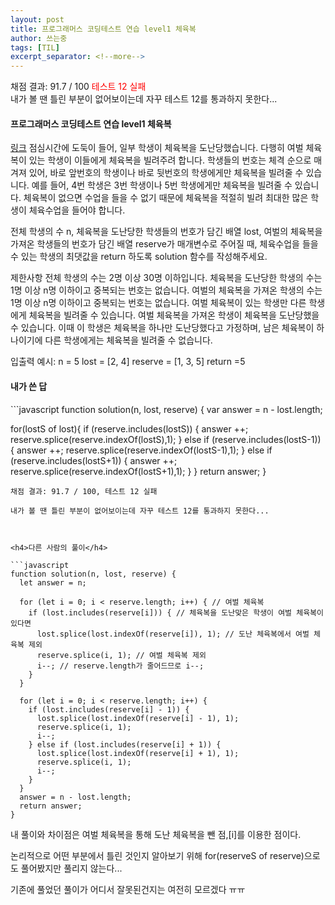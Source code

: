 ```yaml
---
layout: post
title: 프로그래머스 코딩테스트 연습 level1 체육복
author: 쓰는중
tags: [TIL]
excerpt_separator: <!--more-->
---
```



채점 결과: 91.7 / 100   <span style="color:red"> 테스트 12 실패</span>  
내가 볼 땐 틀린 부분이 없어보이는데 자꾸 테스트 12를 통과하지 못한다...

 <!--more-->

<h4>프로그래머스 코딩테스트 연습 level1 체육복</h4>

[링크](https://programmers.co.kr/learn/courses/30/lessons/42862)
점심시간에 도둑이 들어, 일부 학생이 체육복을 도난당했습니다. 다행히 여벌 체육복이 있는 학생이 이들에게 체육복을 빌려주려 합니다. 학생들의 번호는 체격 순으로 매겨져 있어, 바로 앞번호의 학생이나 바로 뒷번호의 학생에게만 체육복을 빌려줄 수 있습니다. 예를 들어, 4번 학생은 3번 학생이나 5번 학생에게만 체육복을 빌려줄 수 있습니다. 체육복이 없으면 수업을 들을 수 없기 때문에 체육복을 적절히 빌려 최대한 많은 학생이 체육수업을 들어야 합니다.

전체 학생의 수 n, 체육복을 도난당한 학생들의 번호가 담긴 배열 lost, 여벌의 체육복을 가져온 학생들의 번호가 담긴 배열 reserve가 매개변수로 주어질 때, 체육수업을 들을 수 있는 학생의 최댓값을 return 하도록 solution 함수를 작성해주세요.

제한사항
전체 학생의 수는 2명 이상 30명 이하입니다.
체육복을 도난당한 학생의 수는 1명 이상 n명 이하이고 중복되는 번호는 없습니다.
여벌의 체육복을 가져온 학생의 수는 1명 이상 n명 이하이고 중복되는 번호는 없습니다.
여벌 체육복이 있는 학생만 다른 학생에게 체육복을 빌려줄 수 있습니다.
여벌 체육복을 가져온 학생이 체육복을 도난당했을 수 있습니다. 이때 이 학생은 체육복을 하나만 도난당했다고 가정하며, 남은 체육복이 하나이기에 다른 학생에게는 체육복을 빌려줄 수 없습니다.

입출력 예시: n = 5	lost = [2, 4] reserve =	[1, 3, 5]	return =5

<h4>내가 쓴 답</h4>
```javascript
function solution(n, lost, reserve) {
  var answer = n - lost.length;
  
  for(lostS of lost){
      if (reserve.includes(lostS)) {
          answer ++;
          reserve.splice(reserve.indexOf(lostS),1);
          }
      else if (reserve.includes(lostS-1)) {
          answer ++;
          reserve.splice(reserve.indexOf(lostS-1),1);
          }
      else if (reserve.includes(lostS+1)) {
          answer ++;
          reserve.splice(reserve.indexOf(lostS+1),1);
          }
       }
  return answer;
}
```
채점 결과: 91.7 / 100, 테스트 12 실패

내가 볼 땐 틀린 부분이 없어보이는데 자꾸 테스트 12를 통과하지 못한다...



<h4>다른 사람의 풀이</h4>

```javascript
function solution(n, lost, reserve) {
  let answer = n;

  for (let i = 0; i < reserve.length; i++) { // 여벌 체육복
    if (lost.includes(reserve[i])) { // 체육복을 도난맞은 학생이 여벌 체육복이 있다면
      lost.splice(lost.indexOf(reserve[i]), 1); // 도난 체육복에서 여벌 체육복 제외
      reserve.splice(i, 1); // 여벌 체육복 제외
      i--; // reserve.length가 줄어드므로 i--;
    }
  }

  for (let i = 0; i < reserve.length; i++) { 
    if (lost.includes(reserve[i] - 1)) {
      lost.splice(lost.indexOf(reserve[i] - 1), 1);
      reserve.splice(i, 1);
      i--;
    } else if (lost.includes(reserve[i] + 1)) {
      lost.splice(lost.indexOf(reserve[i] + 1), 1);
      reserve.splice(i, 1);
      i--;
    }
  }
  answer = n - lost.length;
  return answer;
}
```
내 풀이와 차이점은 여벌 체육복을 통해 도난 체육복을 뺀 점,[i]를 이용한 점이다.

논리적으로 어떤 부분에서 틀린 것인지 알아보기 위해 for(reserveS of reserve)으로도 풀어봤지만 풀리지 않는다...

기존에 풀었던 풀이가 어디서 잘못된건지는 여전히 모르겠다 ㅠㅠ
